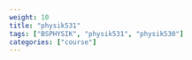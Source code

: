 ```yaml
---
weight: 10
title: "physik531"
tags: ["BSPHYSIK", "physik531", "physik530"]
categories: ["course"]
---
```

